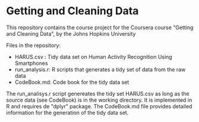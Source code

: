 # Getting and Cleaning Data

This repository contains the course project for the Coursera course "Getting and Cleaning Data", 
by the Johns Hopkins University

Files in the repository:
 * HARUS.csv : Tidy data set on Human Activity Recognition Using Smartphones 
 * run_analysis.r: R scripts that generates a tidy set of data from the raw data
 * CodeBook.md: Code book for the tidy data set
 
The run_analisys.r script genereates the tidy set HARUS.csv as long as the source data (see CodeBook) is in the working directory. It is implemented in R and requires de  "dplyr" package.
The CodeBook.md file provides detailed information for the generation of the tidy data set.
    

